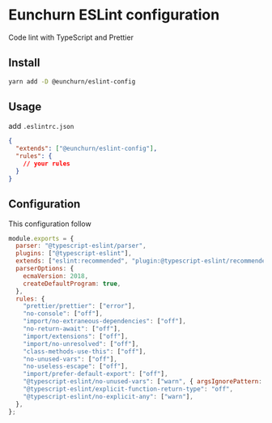 # Eunchurn ESLint configuration

Code lint with TypeScript and Prettier

## Install

```sh
yarn add -D @eunchurn/eslint-config
```

## Usage

add `.eslintrc.json`

```json
{
  "extends": ["@eunchurn/eslint-config"],
  "rules": {
    // your rules
  }
}
```

## Configuration

This configuration follow

```js
module.exports = {
  parser: "@typescript-eslint/parser",
  plugins: ["@typescript-eslint"],
  extends: ["eslint:recommended", "plugin:@typescript-eslint/recommended", "plugin:prettier/recommended"],
  parserOptions: {
    ecmaVersion: 2018,
    createDefaultProgram: true,
  },
  rules: {
    "prettier/prettier": ["error"],
    "no-console": ["off"],
    "import/no-extraneous-dependencies": ["off"],
    "no-return-await": ["off"],
    "import/extensions": ["off"],
    "import/no-unresolved": ["off"],
    "class-methods-use-this": ["off"],
    "no-unused-vars": ["off"],
    "no-useless-escape": ["off"],
    "import/prefer-default-export": ["off"],
    "@typescript-eslint/no-unused-vars": ["warn", { argsIgnorePattern: "^_" }],
    "@typescript-eslint/explicit-function-return-type": "off",
    "@typescript-eslint/no-explicit-any": ["warn"],
  },
};
```